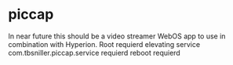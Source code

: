 # piccap
In near future this should be a video streamer WebOS app to use in combination with Hyperion.
Root requierd
elevating service com.tbsniller.piccap.service requierd
reboot requierd
